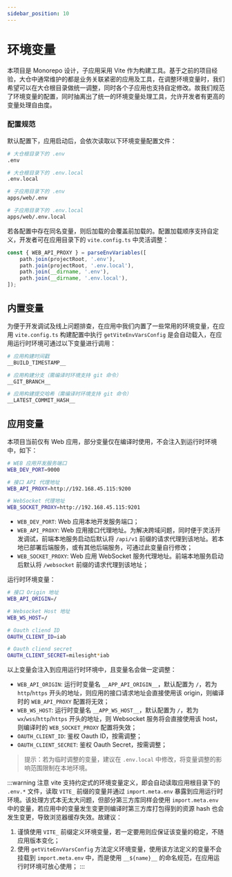 ```yaml
---
sidebar_position: 10
---
```


# 环境变量

本项目是 Monorepo 设计，子应用采用 Vite 作为构建工具。基于之前的项目经验，大仓中通常维护的都是业务关联紧密的应用及工具，在调整环境变量时，我们希望可以在大仓根目录做统一调整，同时各个子应用也支持自定修改。故我们规范了环境变量的配置，同时抽离出了统一的环境变量处理工具，允许开发者有更高的变量处理自由度。

### 配置规范

默认配置下，应用启动后，会依次读取以下环境变量配置文件：

```bash
# 大仓根目录下的 .env
.env

# 大仓根目录下的 .env.local
.env.local

# 子应用目录下的 .env
apps/web/.env

# 子应用目录下的 .env.local
apps/web/.env.local
```

若各配置中存在同名变量，则后加载的会覆盖前加载的。配置加载顺序支持自定义，开发者可在应用目录下的 `vite.config.ts` 中灵活调整：

```ts
const { WEB_API_PROXY } = parseEnvVariables([
    path.join(projectRoot, '.env'),
    path.join(projectRoot, '.env.local'),
    path.join(__dirname, '.env'),
    path.join(__dirname, '.env.local'),
]);
```

## 内置变量

为便于开发调试及线上问题排查，在应用中我们内置了一些常用的环境变量，在应用 `vite.config.ts` 构建配置中执行 `getViteEnvVarsConfig` 是会自动载入，在应用运行时环境可通过以下变量进行调用：

```bash
# 应用构建时间戳
__BUILD_TIMESTAMP__

# 应用构建分支（需编译时环境支持 git 命令）
__GIT_BRANCH__

# 应用构建提交哈希（需编译时环境支持 git 命令）
__LATEST_COMMIT_HASH__
```

## 应用变量

本项目当前仅有 Web 应用，部分变量仅在编译时使用，不会注入到运行时环境中，如下：

```bash
# WEB 应用开发服务端口
WEB_DEV_PORT=9000

# 接口 API 代理地址
WEB_API_PROXY=http://192.168.45.115:9200

# WebSocket 代理地址
WEB_SOCKET_PROXY=http://192.168.45.115:9201
```

- `WEB_DEV_PORT`: Web 应用本地开发服务端口；
- `WEB_API_PROXY`: Web 应用接口代理地址。为解决跨域问题，同时便于灵活开发调试，前端本地服务启动后默认将 `/api/v1` 前缀的请求代理到该地址。若本地已部署后端服务，或有其他后端服务，可通过此变量自行修改；
- `WEB_SOCKET_PROXY`: Web 应用 WebSocket 服务代理地址。前端本地服务启动后默认将 `/websocket` 前缀的请求代理到该地址；

运行时环境变量：

```bash
# 接口 Origin 地址
WEB_API_ORIGIN=/

# Websocket Host 地址
WEB_WS_HOST=/

# Oauth cliend ID
OAUTH_CLIENT_ID=iab

# Oauth cliend secret
OAUTH_CLIENT_SECRET=milesight*iab
```

以上变量会注入到应用运行时环境中，且变量名会做一定调整：

- `WEB_API_ORIGIN`: 运行时变量名 `__APP_API_ORIGIN__`，默认配置为 `/`，若为 `http`/`https` 开头的地址，则应用的接口请求地址会直接使用该 origin，则编译时的 `WEB_API_PROXY` 配置将无效；
- `WEB_WS_HOST`: 运行时变量名 `__APP_WS_HOST__`，默认配置为 `/`，若为 `wx`/`wss`/`http`/`https` 开头的地址，则 Websocket 服务将会直接使用该 host，则编译时的 `WEB_SOCKET_PROXY` 配置将失效；
- `OAUTH_CLIENT_ID`: 鉴权 Oauth ID，按需调整；
- `OAUTH_CLIENT_SECRET`: 鉴权 Oauth Secret，按需调整；

> 提示：若为临时调整的变量，建议在 `.env.local` 中修改，将变量调整的影响范围限制在本地环境。

:::warning 注意
vite 支持约定式的环境变量定义，即会自动读取应用根目录下的 `.env.*` 文件，读取 `VITE_` 前缀的变量并通过 `import.meta.env` 暴露到应用运行时环境。该处理方式本无太大问题，但部分第三方库同样会使用 `import.meta.env` 中的变量，若应用中的变量发生变更则编译时第三方库打包得到的资源 hash 也会发生变更，导致浏览器缓存失效。故建议：
1. 谨慎使用 `VITE_` 前缀定义环境变量，若一定要用则应保证该变量的稳定，不随应用版本变化；
2. 使用 `getViteEnvVarsConfig` 方法定义环境变量，使用该方法定义的变量不会挂载到 `import.meta.env` 中，而是使用 `__${name}__` 的命名规范，在应用运行时环境可放心使用；
:::
